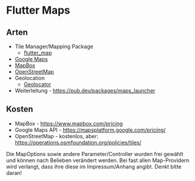 # Flutter Maps

## Arten

- Tile Manager/Mapping Package
  - [flutter_map](https://pub.dev/packages/flutter_map)
- [Google Maps](https://pub.dev/packages/flutter_map)
- [MapBox](https://www.mapbox.com/)
- [OpenStreetMap](https://pub.dev/packages/flutter_osm_plugin)
- Geolocation
  - [Geolocator](https://pub.dev/packages/geolocator)
- Weiterleitung - https://pub.dev/packages/maps_launcher

## Kosten

- MapBox - https://www.mapbox.com/pricing
- Google Maps API - https://mapsplatform.google.com/pricing/
- OpenStreetMap - kostenlos, aber: https://operations.osmfoundation.org/policies/tiles/

Die MapOptions sowie andere Parameter/Controller wurden frei gewählt und können nach Belieben verändert werden.
Bei fast allen Map-Providern wird verlangt, dass ihre diese im Impressum/Anhang angibt. Denkt bitte daran!
